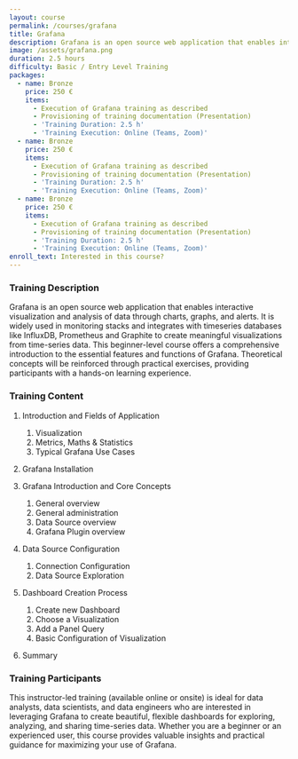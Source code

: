```yaml
---
layout: course
permalink: /courses/grafana
title: Grafana
description: Grafana is an open source web application that enables interactive visualization and analysis of data through charts, graphs, and alerts. It is widely used in monitoring stacks and integrates with time series databases like InfluxDB, Prometheus and Graphite to create meaningful visualizations from  time-series data.
image: /assets/grafana.png
duration: 2.5 hours
difficulty: Basic / Entry Level Training
packages:
  - name: Bronze
    price: 250 €
    items:
      - Execution of Grafana training as described
      - Provisioning of training documentation (Presentation)
      - 'Training Duration: 2.5 h'
      - 'Training Execution: Online (Teams, Zoom)'
  - name: Bronze
    price: 250 €
    items:
      - Execution of Grafana training as described
      - Provisioning of training documentation (Presentation)
      - 'Training Duration: 2.5 h'
      - 'Training Execution: Online (Teams, Zoom)'
  - name: Bronze
    price: 250 €
    items:
      - Execution of Grafana training as described
      - Provisioning of training documentation (Presentation)
      - 'Training Duration: 2.5 h'
      - 'Training Execution: Online (Teams, Zoom)'
enroll_text: Interested in this course?
---
```


### Training Description

Grafana is an open source web application that enables interactive visualization and analysis of data through charts, graphs, and alerts. It is widely used in monitoring stacks and integrates with timeseries databases like InfluxDB, Prometheus and Graphite to create meaningful visualizations from time-series data. This beginner-level course offers a comprehensive introduction to the essential features and functions of Grafana. Theoretical concepts will be reinforced through practical exercises, providing participants with a hands-on learning experience.

### Training Content

1. Introduction and Fields of Application

   1. Visualization
   2. Metrics, Maths & Statistics
   3. Typical Grafana Use Cases

2. Grafana Installation
3. Grafana Introduction and Core Concepts

   1. General overview
   2. General administration
   3. Data Source overview
   4. Grafana Plugin overview

4. Data Source Configuration

   1. Connection Configuration
   2. Data Source Exploration

5. Dashboard Creation Process

   1. Create new Dashboard
   2. Choose a Visualization
   3. Add a Panel Query
   4. Basic Configuration of Visualization

6. Summary

### Training Participants

This instructor-led training (available online or onsite) is ideal for data analysts, data scientists, and data engineers who are interested in leveraging Grafana to create beautiful, flexible dashboards for exploring, analyzing, and sharing time-series data. Whether you are a beginner or an experienced user, this course provides valuable insights and practical guidance for maximizing your use of Grafana.
